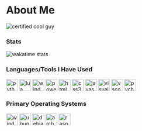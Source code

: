 # About Me
![certified cool guy](https://github.com/snqwq/assets/blob/1ac935f88dbb3fdafd615ddf20288b6cefacd15c/cool-guy-green.svg)


<!-- stat site things -->
### Stats

![wakatime stats](https://github-readme-stats.vercel.app/api/wakatime?username=snqwq&theme=dark&hide_title=true)


<!-- Tools and coding languages -->
### Languages/Tools I Have Used
<p float="left">
  <img height="32" width="32" src="https://cdn.simpleicons.org/python" alt="python"/> 
  <img height="32" width="32" src="https://cdn.simpleicons.org/lua" alt="lua"/>
  <img height="32" width="32" src="https://cdn.simpleicons.org/windowsterminal" alt="windows terminal"/>
  <img height="32" width="32" src="https://cdn.simpleicons.org/powershell" alt="powershell"/>
  <img height="32" width="32" src="https://cdn.simpleicons.org/html5" alt="html5"/>
  <img height="32" width="32" src="https://cdn.simpleicons.org/css3" alt="css3"/>
  <img height="32" width="32" src="https://cdn.simpleicons.org/javascript" alt="javascript"/>
  <img height="32" width="32" src="https://cdn.simpleicons.org/visualstudio" alt="visual studio"/>
  <img height="32" width="32" src="https://cdn.simpleicons.org/visualstudiocode" alt="vscode"/>
  <img height="32" width="32" src="https://cdn.simpleicons.org/pycharm/3776AB" alt="pycharm"/>
  
<p/>


<!-- Operating systems -->
### Primary Operating Systems 
<p float="left">
  <img height="32" width="32" src="https://cdn.simpleicons.org/windows" alt="windows"/>
  <img height="32" width="32" src="https://cdn.simpleicons.org/ubuntu" alt="ubuntu"/>
  <img height="32" width="32" src="https://cdn.simpleicons.org/debian" alt="debian"/>
  <img height="32" width="32" src="https://cdn.simpleicons.org/archlinux" alt="arch"/>
  <img height="32" width="32" src="https://cdn.simpleicons.org/raspberrypi" alt="raspberrypi"/>
<p/>


<!-- Examples of my work -->

<!-- NOT DONE 
### You Can Reach Me On
![Discord]() -->
